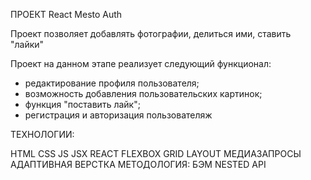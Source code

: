 ПРОЕКТ React Mesto Auth

Проект позволяет добавлять фотографии, делиться ими, ставить "лайки"

Проект на данном этапе реализует следующий функционал:

- редактирование профиля пользователя;
- возможность добавления пользовательских картинок;
- функция "поставить лайк";
- регистрация и авторизация пользователяж

ТЕХНОЛОГИИ:

HTML
CSS
JS
JSX
REACT
FLEXBOX
GRID LAYOUT
МЕДИАЗАПРОСЫ
АДАПТИВНАЯ ВЕРСТКА
МЕТОДОЛОГИЯ: БЭМ NESTED
API